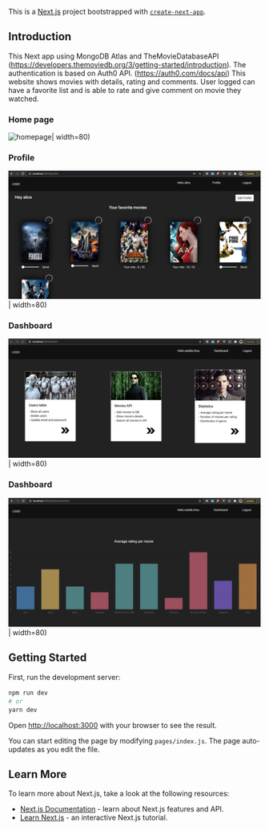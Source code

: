 This is a [Next.js](https://nextjs.org/) project bootstrapped with [`create-next-app`](https://github.com/vercel/next.js/tree/canary/packages/create-next-app).

## Introduction 

This Next app using MongoDB Atlas and TheMovieDatabaseAPI (https://developers.themoviedb.org/3/getting-started/introduction).
The authentication is based on Auth0 API. (https://auth0.com/docs/api)
This website shows movies with details, rating and comments. User logged can have a favorite list and is able to rate and give comment on movie they watched. 


### Home page 
![homepage](public/home.png)| width=80)

### Profile 
![profile](public/profile.png)| width=80)

### Dashboard 
![dashboard](public/dash.png)| width=80)

### Dashboard 
![dashboard](public/adminstat.png)| width=80)



## Getting Started

First, run the development server:

```bash
npm run dev
# or
yarn dev
```

Open [http://localhost:3000](http://localhost:3000) with your browser to see the result.

You can start editing the page by modifying `pages/index.js`. The page auto-updates as you edit the file.

## Learn More

To learn more about Next.js, take a look at the following resources:

- [Next.js Documentation](https://nextjs.org/docs) - learn about Next.js features and API.
- [Learn Next.js](https://nextjs.org/learn) - an interactive Next.js tutorial.
